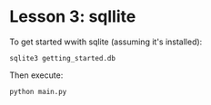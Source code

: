 Lesson 3: sqllite
===================

To get started wwith sqlite (assuming it's installed):


```
sqlite3 getting_started.db
```

Then execute:

```
python main.py
```